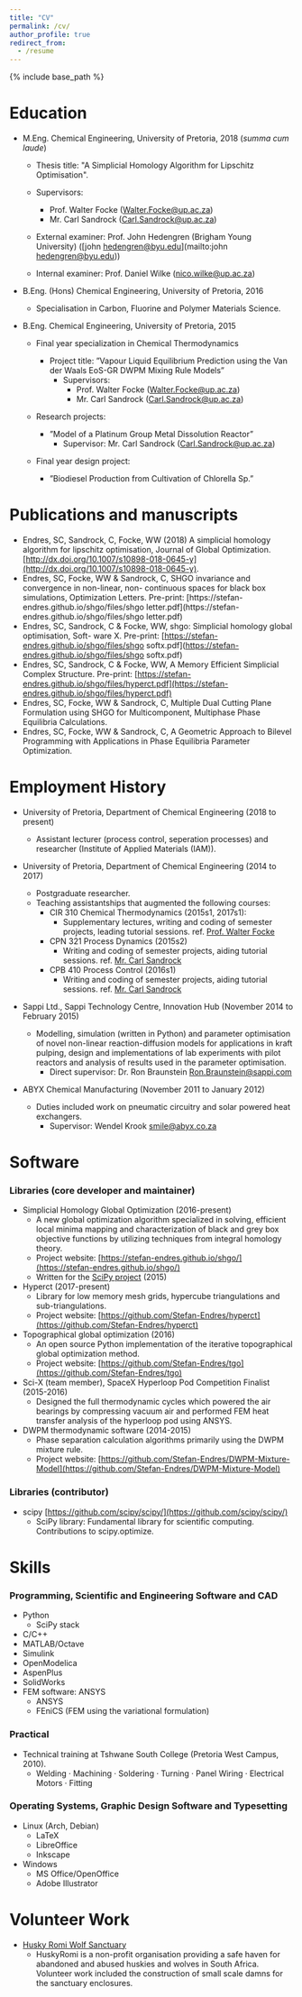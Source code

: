 ```yaml
---
title: "CV"
permalink: /cv/
author_profile: true
redirect_from:
  - /resume
---
```


{% include base_path %}

Education
======
* M.Eng. Chemical Engineering, University of Pretoria, 2018 (*summa cum laude*)
    * Thesis title: "A Simplicial Homology Algorithm for Lipschitz Optimisation".
    * Supervisors:
        * Prof. Walter Focke ([Walter.Focke@up.ac.za](mailto:Walter.Focke@up.ac.za))
        * Mr. Carl Sandrock ([Carl.Sandrock@up.ac.za](mailto:Carl.Sandrock@up.ac.za))
    
    * External examiner: Prof. John Hedengren (Brigham Young University) ([john hedengren@byu.edu](mailto:john hedengren@byu.edu))
    * Internal examiner: Prof. Daniel Wilke ([nico.wilke@up.ac.za](mailto:nico.wilke@up.ac.za))


* B.Eng. (Hons) Chemical Engineering, University of Pretoria, 2016
    * Specialisation in Carbon, Fluorine and Polymer Materials Science.

* B.Eng. Chemical Engineering, University of Pretoria, 2015
    * Final year specialization in Chemical Thermodynamics
        * Project title: ”Vapour Liquid Equilibrium Prediction using the Van der Waals EoS-GR DWPM Mixing Rule Models”
            * Supervisors:
                * Prof. Walter Focke ([Walter.Focke@up.ac.za](mailto:Walter.Focke@up.ac.za))
                * Mr. Carl Sandrock ([Carl.Sandrock@up.ac.za](mailto:Carl.Sandrock@up.ac.za))

    * Research projects:
        * ”Model of a Platinum Group Metal Dissolution Reactor”
            * Supervisor: Mr. Carl Sandrock ([Carl.Sandrock@up.ac.za](mailto:Carl.Sandrock@up.ac.za))
    * Final year design project:
        * ”Biodiesel Production from Cultivation of Chlorella Sp.”


Publications and manuscripts
======

* Endres, SC, Sandrock, C, Focke, WW (2018) A simplicial homology algorithm for lipschitz
optimisation, Journal of Global Optimization. [http://dx.doi.org/10.1007/s10898-018-0645-y](http://dx.doi.org/10.1007/s10898-018-0645-y).
* Endres, SC, Focke, WW & Sandrock, C, SHGO invariance and convergence in non-linear, non-
continuous spaces for black box simulations, Optimization Letters. Pre-print: [https://stefan-
endres.github.io/shgo/files/shgo letter.pdf](https://stefan-
endres.github.io/shgo/files/shgo letter.pdf)
* Endres, SC, Sandrock, C & Focke, WW, shgo: Simplicial homology global optimisation, Soft-
ware X. Pre-print: [https://stefan-endres.github.io/shgo/files/shgo softx.pdf](https://stefan-endres.github.io/shgo/files/shgo softx.pdf)
* Endres, SC, Sandrock, C & Focke, WW, A Memory Efficient Simplicial Complex Structure.
Pre-print: [https://stefan-endres.github.io/shgo/files/hyperct.pdf](https://stefan-endres.github.io/shgo/files/hyperct.pdf)
* Endres, SC, Focke, WW & Sandrock, C, Multiple Dual Cutting Plane Formulation using SHGO
for Multicomponent, Multiphase Phase Equilibria Calculations.
* Endres, SC, Focke, WW & Sandrock, C, A Geometric Approach to Bilevel Programming with
Applications in Phase Equilibria Parameter Optimization.


Employment History
======
* University of Pretoria, Department of Chemical Engineering (2018 to present)
  * Assistant lecturer (process control, seperation processes) and researcher (Institute of Applied Materials (IAM)).


* University of Pretoria, Department of Chemical Engineering (2014 to 2017)
  * Postgraduate researcher.
  * Teaching assistantships that augmented the following courses:
    * CIR 310 Chemical Thermodynamics (2015s1, 2017s1):
        * Supplementary lectures, writing and coding of semester projects, leading tutorial sessions. ref. [Prof. Walter Focke](mailto:Walter.Focke@up.ac.za)
    * CPN 321 Process Dynamics (2015s2)
        * Writing and coding of semester projects, aiding tutorial sessions. ref. [Mr. Carl Sandrock](mailto:Carl.Sandrock@up.ac.za)
    * CPB 410 Process Control (2016s1)
        * Writing and coding of semester projects, aiding tutorial sessions. ref. [Mr. Carl Sandrock](mailto:Carl.Sandrock@up.ac.za)

* Sappi Ltd., Sappi Technology Centre, Innovation Hub (November 2014 to February 2015)
    * Modelling, simulation (written in Python) and parameter optimisation of novel non-linear reaction-diffusion models for applications in kraft pulping, design and implementations of lab experiments with pilot reactors and analysis of results used in the parameter optimisation.
        * Direct supervisor: Dr. Ron Braunstein [Ron.Braunstein@sappi.com](Ron.Braunstein@sappi.com)

* ABYX Chemical Manufacturing (November 2011 to January 2012)
    *  Duties included work on pneumatic circuitry and solar powered heat exchangers.
        * Supervisor: Wendel Krook [smile@abyx.co.za](smile@abyx.co.za)

Software
======

### Libraries (core developer and maintainer)

* Simplicial Homology Global Optimization (2016-present)
    * A new global optimization algorithm specialized in solving, efficient local minima mapping and characterization of black and grey box objective functions by utilizing techniques from integral homology theory.
    * Project website: [https://stefan-endres.github.io/shgo/](https://stefan-endres.github.io/shgo/)
    * Written for the [SciPy project](https://www.scipy.org/)
(2015)
* Hyperct (2017-present)
    * Library for low memory mesh grids, hypercube triangulations and sub-triangulations.
    * Project website: [https://github.com/Stefan-Endres/hyperct](https://github.com/Stefan-Endres/hyperct)
* Topographical global optimization (2016)
    * An open source Python implementation of the iterative topographical global optimization method.
    * Project website: [https://github.com/Stefan-Endres/tgo](https://github.com/Stefan-Endres/tgo)
* Sci-X (team member), SpaceX Hyperloop Pod Competition Finalist (2015-2016)
    * Designed the full thermodynamic cycles which powered the air bearings by compressing vacuum air and performed FEM heat transfer analysis of the hyperloop pod using ANSYS.
* DWPM thermodynamic software (2014-2015)
    * Phase separation calculation algorithms primarily using the DWPM mixture rule.
  * Project website: [https://github.com/Stefan-Endres/DWPM-Mixture-Model](https://github.com/Stefan-Endres/DWPM-Mixture-Model)

### Libraries (contributor)
* scipy [https://github.com/scipy/scipy/](https://github.com/scipy/scipy/)
    * SciPy library: Fundamental library for scientific computing. Contributions to scipy.optimize.

    
Skills
======

### Programming, Scientific and Engineering Software and CAD

* Python
    * SciPy stack
* C/C++
* MATLAB/Octave
* Simulink
* OpenModelica
* AspenPlus
* SolidWorks
* FEM software: ANSYS
    * ANSYS
    * FEniCS (FEM using the variational formulation)

### Practical

* Technical training at Tshwane South College (Pretoria West Campus, 2010).
    * Welding · Machining · Soldering · Turning · Panel Wiring · Electrical Motors · Fitting

### Operating Systems, Graphic Design Software and Typesetting
* Linux (Arch, Debian)
    * LaTeX
    * LibreOffice
    * Inkscape
* Windows
    * MS Office/OpenOffice
    * Adobe Illustrator 
  
Volunteer Work
======
* [Husky Romi Wolf Sanctuary](http://huskyromi.co.za/wp/)
    * HuskyRomi is a non-profit organisation providing a safe haven for abandoned and abused huskies and wolves in South Africa. Volunteer work included the construction of small scale damns for the sanctuary enclosures.

